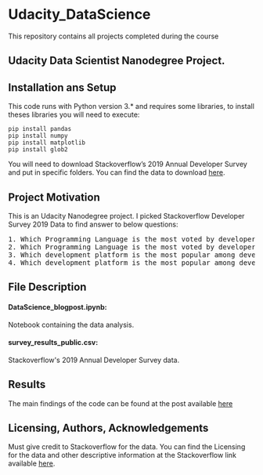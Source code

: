 # Udacity_DataScience
This repository contains all projects completed during the course

## Udacity Data Scientist Nanodegree Project.

## Installation ans Setup
This code runs with Python version 3.* and requires some libraries, to install theses libraries you will need to execute:

<pre>
<code>pip install pandas</code>
<code>pip install numpy</code>
<code>pip install matplotlib</code>
<code>pip install glob2</code>
</pre>

You will need to download Stackoverflow’s 2019 Annual Developer Survey and put in specific folders. You can find the data to download [here](https://insights.stackoverflow.com/survey).

## Project Motivation
This is an Udacity Nanodegree project. I picked Stackoverflow Developer Survey 2019 Data to find answer to below questions:

<pre>1. Which Programming Language is the most voted by developers in the world in 2019
2. Which Programming Language is the most voted by developers in India in 2019
3. Which development platform is the most popular among developers in the world in 2019
4. Which development platform is the most popular among developers in India in 2019</pre>

## File Description
#### DataScience_blogpost.ipynb:
Notebook containing the data analysis.

#### survey_results_public.csv:
Stackoverflow's 2019 Annual Developer Survey data.

## Results
The main findings of the code can be found at the post available [here]()

## Licensing, Authors, Acknowledgements
Must give credit to Stackoverflow for the data. You can find the Licensing for the data and other descriptive information at the Stackoverflow link available [here](https://insights.stackoverflow.com/survey).

